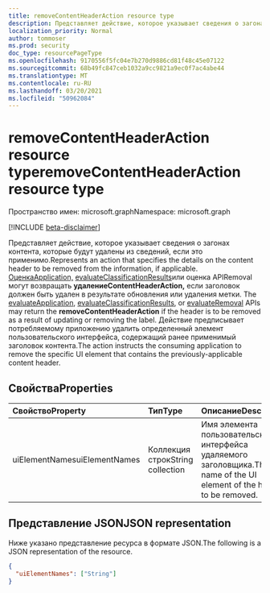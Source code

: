```yaml
---
title: removeContentHeaderAction resource type
description: Представляет действие, которое указывает сведения о загонах контента, которые будут удалены из сведений, если это применимо.
localization_priority: Normal
author: tommoser
ms.prod: security
doc_type: resourcePageType
ms.openlocfilehash: 9170556f5fc04e7b270d9886cd81f48c45e07122
ms.sourcegitcommit: 68b49fc847ceb1032a9cc9821a9ec0f7ac4abe44
ms.translationtype: MT
ms.contentlocale: ru-RU
ms.lasthandoff: 03/20/2021
ms.locfileid: "50962084"
---
```

# <a name="removecontentheaderaction-resource-type"></a><span data-ttu-id="790ca-103">removeContentHeaderAction resource type</span><span class="sxs-lookup"><span data-stu-id="790ca-103">removeContentHeaderAction resource type</span></span>

<span data-ttu-id="790ca-104">Пространство имен: microsoft.graph</span><span class="sxs-lookup"><span data-stu-id="790ca-104">Namespace: microsoft.graph</span></span>

[!INCLUDE [beta-disclaimer](../../includes/beta-disclaimer.md)]

<span data-ttu-id="790ca-105">Представляет действие, которое указывает сведения о загонах контента, которые будут удалены из сведений, если это применимо.</span><span class="sxs-lookup"><span data-stu-id="790ca-105">Represents an action that specifies the details on the content header to be removed from the information, if applicable.</span></span> <span data-ttu-id="790ca-106">[ОценкаApplication,](../api/informationprotectionlabel-evaluateapplication.md) [evaluateClassificationResults](../api/informationprotectionlabel-evaluateclassificationresults.md)или оценка APIRemoval могут возвращать **удалениеContentHeaderAction,** если заголовок должен быть удален в результате обновления или удаления метки. [](../api/informationprotectionlabel-evaluateremoval.md)</span><span class="sxs-lookup"><span data-stu-id="790ca-106">The [evaluateApplication](../api/informationprotectionlabel-evaluateapplication.md), [evaluateClassificationResults](../api/informationprotectionlabel-evaluateclassificationresults.md), or [evaluateRemoval](../api/informationprotectionlabel-evaluateremoval.md) APIs may return the **removeContentHeaderAction** if the header is to be removed as a result of updating or removing the label.</span></span> <span data-ttu-id="790ca-107">Действие предписывает потребляемому приложению удалить определенный элемент пользовательского интерфейса, содержащий ранее применимый заголовок контента.</span><span class="sxs-lookup"><span data-stu-id="790ca-107">The action instructs the consuming application to remove the specific UI element that contains the previously-applicable content header.</span></span>

## <a name="properties"></a><span data-ttu-id="790ca-108">Свойства</span><span class="sxs-lookup"><span data-stu-id="790ca-108">Properties</span></span>

| <span data-ttu-id="790ca-109">Свойство</span><span class="sxs-lookup"><span data-stu-id="790ca-109">Property</span></span>       | <span data-ttu-id="790ca-110">Тип</span><span class="sxs-lookup"><span data-stu-id="790ca-110">Type</span></span>              | <span data-ttu-id="790ca-111">Описание</span><span class="sxs-lookup"><span data-stu-id="790ca-111">Description</span></span>                                                |
| :------------- | :---------------- | :--------------------------------------------------------- |
| <span data-ttu-id="790ca-112">uiElementNames</span><span class="sxs-lookup"><span data-stu-id="790ca-112">uiElementNames</span></span> | <span data-ttu-id="790ca-113">Коллекция строк</span><span class="sxs-lookup"><span data-stu-id="790ca-113">String collection</span></span> | <span data-ttu-id="790ca-114">Имя элемента пользовательского интерфейса удаляемого заголовщика.</span><span class="sxs-lookup"><span data-stu-id="790ca-114">The name of the UI element of the header to be removed.</span></span> |

## <a name="json-representation"></a><span data-ttu-id="790ca-115">Представление JSON</span><span class="sxs-lookup"><span data-stu-id="790ca-115">JSON representation</span></span>

<span data-ttu-id="790ca-116">Ниже указано представление ресурса в формате JSON.</span><span class="sxs-lookup"><span data-stu-id="790ca-116">The following is a JSON representation of the resource.</span></span>

<!-- {
  "blockType": "resource",
  "optionalProperties": [

  ],
  "@odata.type": "microsoft.graph.removeContentHeaderAction",
  "baseType": "microsoft.graph.informationProtectionAction"
}-->

```json
{
  "uiElementNames": ["String"]
}
```

<!-- uuid: 16cd6b66-4b1a-43a1-adaf-3a886856ed98
2019-02-04 14:57:30 UTC -->
<!-- {
  "type": "#page.annotation",
  "description": "removeContentHeaderAction resource",
  "keywords": "",
  "section": "documentation",
  "tocPath": ""
}-->

